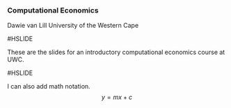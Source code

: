 

### Computational Economics

Dawie van Lill
University of the Western Cape

#HSLIDE

These are the slides for an introductory computational economics course at UWC.

#HSLIDE

I can also add math notation. $$y = mx + c$$
